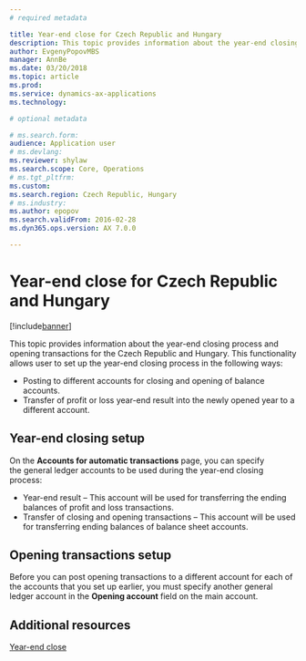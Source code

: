 ```yaml
---
# required metadata

title: Year-end close for Czech Republic and Hungary
description: This topic provides information about the year-end closing process and opening transactions for the Czech Republic and Hungary.
author: EvgenyPopovMBS
manager: AnnBe
ms.date: 03/20/2018
ms.topic: article
ms.prod: 
ms.service: dynamics-ax-applications
ms.technology: 

# optional metadata

# ms.search.form:  
audience: Application user
# ms.devlang: 
ms.reviewer: shylaw
ms.search.scope: Core, Operations
# ms.tgt_pltfrm: 
ms.custom:
ms.search.region: Czech Republic, Hungary
# ms.industry: 
ms.author: epopov
ms.search.validFrom: 2016-02-28
ms.dyn365.ops.version: AX 7.0.0

---
```


# Year-end close for Czech Republic and Hungary
[!include[banner](../includes/banner.md)]

This topic provides information about the year-end closing process and opening transactions for the Czech Republic and Hungary. This functionality allows user to set up the year-end closing process in the following ways:

-    Posting to different accounts for closing and opening of balance accounts.
-    Transfer of profit or loss year-end result into the newly opened year to a different account.

## Year-end closing setup
On the **Accounts for automatic transactions** page, you can specify the general ledger accounts to be used during the year-end closing process:

-   Year-end result – This account will be used for transferring the ending balances of profit and loss transactions.
-   Transfer of closing and opening transactions – This account will be used for transferring ending balances of balance sheet accounts.

## Opening transactions setup
Before you can post opening transactions to a different account for each of the accounts that you set up earlier, you must specify another general ledger account in the **Opening account** field on the main account.

## Additional resources
[Year-end close](../general-ledger/year-end-close.md)
